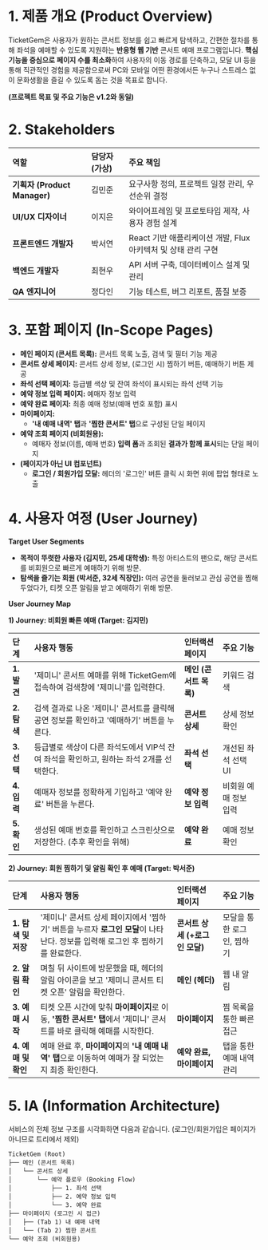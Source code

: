# **1. 제품 개요 (Product Overview)**

TicketGem은 사용자가 원하는 콘서트 정보를 쉽고 빠르게 탐색하고, 간편한 절차를 통해 좌석을 예매할 수 있도록 지원하는 **반응형 웹 기반** 콘서트 예매 프로그램입니다. **핵심 기능을 중심으로 페이지 수를 최소화**하여 사용자의 이동 경로를 단축하고, 모달 UI 등을 통해 직관적인 경험을 제공함으로써 PC와 모바일 어떤 환경에서든 누구나 스트레스 없이 문화생활을 즐길 수 있도록 돕는 것을 목표로 합니다.

**(프로젝트 목표 및 주요 기능은 v1.2와 동일)**

# **2. Stakeholders**

| 역할 | 담당자 (가상) | 주요 책임 |
| :--- | :--- | :--- |
| **기획자 (Product Manager)** | 김민준 | 요구사항 정의, 프로젝트 일정 관리, 우선순위 결정 |
| **UI/UX 디자이너** | 이지은 | 와이어프레임 및 프로토타입 제작, 사용자 경험 설계 |
| **프론트엔드 개발자** | 박서연 | React 기반 애플리케이션 개발, Flux 아키텍처 및 상태 관리 구현 |
| **백엔드 개발자** | 최현우 | API 서버 구축, 데이터베이스 설계 및 관리 |
| **QA 엔지니어** | 정다인 | 기능 테스트, 버그 리포트, 품질 보증 |

# **3. 포함 페이지 (In-Scope Pages)**

*   **메인 페이지 (콘서트 목록):** 콘서트 목록 노출, 검색 및 필터 기능 제공
*   **콘서트 상세 페이지:** 콘서트 상세 정보, (로그인 시) 찜하기 버튼, 예매하기 버튼 제공
*   **좌석 선택 페이지:** 등급별 색상 및 잔여 좌석이 표시되는 좌석 선택 기능
*   **예약 정보 입력 페이지:** 예매자 정보 입력
*   **예약 완료 페이지:** 최종 예매 정보(예매 번호 포함) 표시
*   **마이페이지:**
    *   **'내 예매 내역' 탭**과 **'찜한 콘서트' 탭**으로 구성된 단일 페이지
*   **예약 조회 페이지 (비회원용):**
    *   예매자 정보(이름, 예매 번호) **입력 폼**과 조회된 **결과가 함께 표시**되는 단일 페이지
*   **(페이지가 아닌 UI 컴포넌트)**
    *   **로그인 / 회원가입 모달:** 헤더의 '로그인' 버튼 클릭 시 화면 위에 팝업 형태로 노출

# **4. 사용자 여정 (User Journey)**

**Target User Segments**

*   **목적이 뚜렷한 사용자 (김지민, 25세 대학생):** 특정 아티스트의 팬으로, 해당 콘서트를 비회원으로 빠르게 예매하기 위해 방문.
*   **탐색을 즐기는 회원 (박서준, 32세 직장인):** 여러 공연을 둘러보고 관심 공연을 찜해두었다가, 티켓 오픈 알림을 받고 예매하기 위해 방문.

**User Journey Map**

**1) Journey: 비회원 빠른 예매 (Target: 김지민)**

| 단계 | 사용자 행동 | 인터랙션 페이지 | 주요 기능 |
| :--- | :--- | :--- | :--- |
| **1. 발견** | '제미니' 콘서트 예매를 위해 TicketGem에 접속하여 검색창에 '제미니'를 입력한다. | **메인 (콘서트 목록)** | 키워드 검색 |
| **2. 탐색** | 검색 결과로 나온 '제미니' 콘서트를 클릭해 공연 정보를 확인하고 '예매하기' 버튼을 누른다. | **콘서트 상세** | 상세 정보 확인 |
| **3. 선택** | 등급별로 색상이 다른 좌석도에서 VIP석 잔여 좌석을 확인하고, 원하는 좌석 2개를 선택한다. | **좌석 선택** | 개선된 좌석 선택 UI |
| **4. 입력** | 예매자 정보를 정확하게 기입하고 '예약 완료' 버튼을 누른다. | **예약 정보 입력** | 비회원 예매 정보 입력 |
| **5. 확인** | 생성된 예매 번호를 확인하고 스크린샷으로 저장한다. (추후 확인을 위해) | **예약 완료** | 예매 정보 확인 |

**2) Journey: 회원 찜하기 및 알림 확인 후 예매 (Target: 박서준)**

| 단계 | 사용자 행동 | 인터랙션 페이지 | 주요 기능 |
| :--- | :--- | :--- | :--- |
| **1. 탐색 및 저장** | '제미니' 콘서트 상세 페이지에서 '찜하기' 버튼을 누르자 **로그인 모달**이 나타난다. 정보를 입력해 로그인 후 찜하기를 완료한다. | **콘서트 상세 (+로그인 모달)** | 모달을 통한 로그인, 찜하기 |
| **2. 알림 확인** | 며칠 뒤 사이트에 방문했을 때, 헤더의 알림 아이콘을 보고 '제미니 콘서트 티켓 오픈' 알림을 확인한다. | **메인 (헤더)** | 웹 내 알림 |
| **3. 예매 시작** | 티켓 오픈 시간에 맞춰 **마이페이지**로 이동, **'찜한 콘서트' 탭**에서 '제미니' 콘서트를 바로 클릭해 예매를 시작한다. | **마이페이지** | 찜 목록을 통한 빠른 접근 |
| **4. 예매 및 확인** | 예매 완료 후, **마이페이지**의 **'내 예매 내역' 탭**으로 이동하여 예매가 잘 되었는지 최종 확인한다. | **예약 완료, 마이페이지** | 탭을 통한 예매 내역 관리 |

# **5. IA (Information Architecture)**

서비스의 전체 정보 구조를 시각화하면 다음과 같습니다. (로그인/회원가입은 페이지가 아니므로 트리에서 제외)

```
TicketGem (Root)
├── 메인 (콘서트 목록)
│   └── 콘서트 상세
│       └── 예약 플로우 (Booking Flow)
│           ├── 1. 좌석 선택
│           ├── 2. 예약 정보 입력
│           └── 3. 예약 완료
├── 마이페이지 (로그인 시 접근)
│   ├── (Tab 1) 내 예매 내역
│   └── (Tab 2) 찜한 콘서트
└── 예약 조회 (비회원용)
```